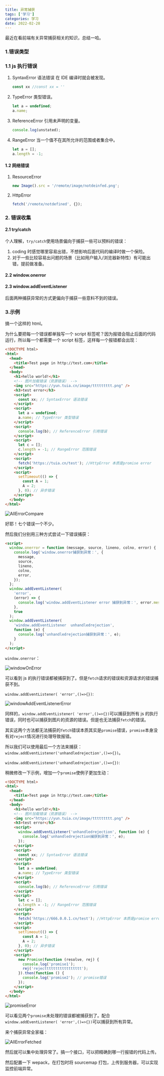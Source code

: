```yaml
---
title: 异常捕获
tags: ['学习']
categories: 学习
date: 2022-02-28
---
```


最近在看前端有关异常捕获相关的知识，总结一哈。

<!--more-->

### 1.错误类型

### 1.1 js 执行错误

1. SyntaxError 语法错误 在 IDE 编译时就会被发现。

   ```javascript
   const xx //const xx = ''
   ```

2. TypeError 类型错误。

   ```javascript
   let a = undefined;
   a.name;
   ```

3. ReferenceError 引用未声明的变量。

   ```javascript
   console.log(unstated);
   ```

4. RangeError 当一个值不在其所允许的范围或者集合中。

   ```javascript
   let a = [];
   a.length = -1;
   ```

#### 1.2 网络错误

1. ResourceError

   ```javascript
   new Image().src = '/remote/image/notdeinfed.png';
   ```

2. HttpError

   ```javascript
   fetch('/remote/notdefined', {});
   ```

### 2. 错误收集

#### 2.1 try/catch

个人理解，`try/catch`使用场景偏向于捕获一些可以预料的错误：

1. coding 时感觉哪里容易出错，不想影响后面代码的编译时做一个保险。
2. 对于一些比较容易出问题的场景（比如用户输入/浏览器新特性）有可能出错，提前做准备。

#### 2.2 window.onerror

#### 2.3 window.addEventListener

后面两种捕获异常的方式更偏向于捕获一些意料不到的错误。

### 3.示例

搞一个这样的 html。

为什么要把每一个错误都单独写一个 script 标签呢？因为报错会阻止后面的代码运行，所以每一个都需要一个 script 标签，这样每一个报错都会出现：

```html
<!DOCTYPE html>
<html>
  <head>
    <title>Test page in http://test.com</title>
  </head>
  <body>
    <h1>hello world!</h1>
    <!-- 图片加载错误（资源错误） -->
    <img src="https://yun.tuia.cn/image/ttttttttt.png" />
    <h3>test error</h3>
    <script>
      const xx; // SyntaxError 语法错误
    </script>
    <script>
      let a = undefined;
      a.name; // TypeError 类型错误
    </script>
    <script>
      console.log(b); // ReferenceError 引用错误
    </script>
    <script>
      let c = [];
      c.length = -1; // RangeError 范围错误
    </script>
    <script>
      fetch('https://tuia.cn/test'); //HttpError 本质是promise error
    </script>
    <script>
      setTimeout(() => {
        const A = 1;
        A = 2;
      }, 0); // 异步错误
    </script>
  </body>
</html>
```

![AllErrorCompare](https://dqtwdd.top/cdn/img/AllErrorCompare.png)

好耶！七个错误一个不少。

然后我们分别用三种方式尝试一下错误捕获：

```html
<script>
  window.onerror = function (message, source, lineno, colno, error) {
    console.log('window.onerror捕获到异常：', {
      message,
      source,
      lineno,
      colno,
      error,
    });
  };
  window.addEventListener(
    'error',
    (error) => {
      console.log('window.addEventListener error 捕获到异常：', error.message);
    },
    true
  );
  window.addEventListener(
    'window.addEventListener  unhandledrejection',
    function (e) {
      console.log('unhandledrejection捕获到异常：', e);
    }
  );
</script>
```

`window.onerror`：

![windowOnError](https://dqtwdd.top/cdn/img/windowOnError.png)

可以看到 js 的执行错误都被捕获到了。但是`fetch`请求的错误和资源请求的错误捕获不到。

`window.addEventListener( 'error',()=>{})`:

![windowAddEventListenerError](https://dqtwdd.top/cdn/img/windowAddEventListenerError.png)

同样的，`window.addEventListener( 'error',()=>{})`可以捕获到所有 js 的执行错误，同时也可以捕获到图片的资源的错误。但是也无法捕获`fetch`的错误。

其实这两个方法都无法捕获的`fetch`错误本质其实是`promise`错误，`promise`本身没有对`reject`情况进行处理导致报错。

所以我们可以使用最后一个方法来捕获：`window.addEventListener('unhandledrejection',()=>{})`。

`window.addEventListener('unhandledrejection',()=>{})`:

稍微修改一下示例，增加一个`promise`使例子更加生动：

```html
<!DOCTYPE html>
<html>
  <head>
    <title>Test page in http://test.com</title>
  </head>
  <body>
    <h1>hello world!</h1>
    <!-- 图片加载错误（资源错误） -->
    <img src="https://yun.tuia.cn/image/ttttttttt.png" />
    <h3>test error</h3>
    <script>
      window.addEventListener('unhandledrejection', function (e) {
        console.log('unhandledrejection捕获到异常：', e);
      });
    </script>
    <script>
      const xx; // SyntaxError 语法错误
    </script>
    <script>
      let a = undefined;
      a.name; // TypeError 类型错误
    </script>
    <script>
      console.log(b); // ReferenceError 引用错误
    </script>
    <script>
      let c = [];
      c.length = -1; // RangeError 范围错误
    </script>
    <script>
      fetch('https://666.0.0.1.cn/test'); //HttpError 本质是promise error
    </script>
    <script>
      setTimeout(() => {
        const A = 1;
        A = 2;
      }, 0); // 异步错误
    </script>
    <script>
      new Promise(function (resolve, rej) {
        console.log('promise1');
        rej('rejecttttttttttttttttt');
      }).then(function () {
        console.log('promise2'); // promise错误
      });
    </script>
  </body>
</html>
```

![promiseError](https://dqtwdd.top/cdn/img/promiseError.png)

可以看见两个`promise`未处理的错误都被捕获到了。配合`window.addEventListener( 'error',()=>{})`可以捕获到所有异常。

来个捕获异常全家福：

![AllErrorFetched](https://dqtwdd.top/cdn/img/AllErrorFetched.png)

然后就可以集中处理异常了。搞一个接口，可以把精确到哪一行报错的代码上传。

然后配置一下 wepack，在打包时将 sourcemap 打包，上传到服务器，可以实现监控前端异常。
